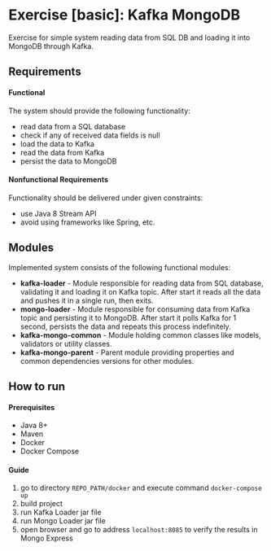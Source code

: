 # Exercise [basic]: Kafka MongoDB
Exercise for simple system reading data from SQL DB and loading it into MongoDB through Kafka.

## Requirements
#### Functional
The system should provide the following functionality:
- read data from a SQL database
- check if any of received data fields is null
- load the data to Kafka
- read the data from Kafka
- persist the data to MongoDB

#### Nonfunctional Requirements
Functionality should be delivered under given constraints:
- use Java 8 Stream API
- avoid using frameworks like Spring, etc.

## Modules
Implemented system consists of the following functional modules:
- **kafka-loader** - Module responsible for reading data from SQL database, validating it and loading it on Kafka topic.
After start it reads all the data and pushes it in a single run, then exits.
- **mongo-loader** - Module responsible for consuming data from Kafka topic and persisting it to MongoDB.
After start it polls Kafka for 1 second, persists the data and repeats this process indefinitely. 
- **kafka-mongo-common** - Module holding common classes like models, validators or utility classes.
- **kafka-mongo-parent** - Parent module providing properties and common dependencies versions for other modules.


## How to run
#### Prerequisites
- Java 8+
- Maven
- Docker
- Docker Compose

#### Guide
1. go to directory `REPO_PATH/docker` and execute command `docker-compose up`
2. build project
3. run Kafka Loader jar file
4. run Mongo Loader jar file
5. open browser and go to address `localhost:8085` to verify the results in Mongo Express